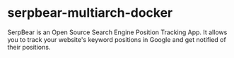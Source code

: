 # serpbear-multiarch-docker

SerpBear is an Open Source Search Engine Position Tracking App. It allows you to track your website's keyword positions in Google and get notified of their positions.